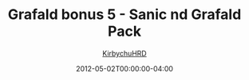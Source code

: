 ---
title: "Grafald bonus 5 - Sanic nd Grafald Pack"
type: "image"
date: 2012-05-02T00:00:00-04:00
draft: false
categories:
- comics
- collaborations
tags:
- grafald
image_path: "/projects/grafald/comics/img/2012/bonus_5.png"
alt_text: ""
author: "[KirbychuHRD](https://cohost.org/KirbychuHRD)"
---